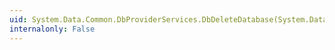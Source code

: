 ```yaml
---
uid: System.Data.Common.DbProviderServices.DbDeleteDatabase(System.Data.Common.DbConnection,System.Nullable{System.Int32},System.Data.Metadata.Edm.StoreItemCollection)
internalonly: False
---
```

